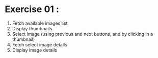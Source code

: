 # Exercise 01 :

1. Fetch available images list
2. Display thumbnails.
3. Select image (using previous and next buttons, and by clicking in a thumbnail)
4. Fetch select image details
5. Display image details

